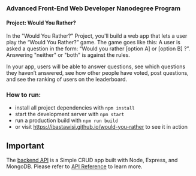 ### Advanced Front-End Web Developer Nanodegree Program
#### Project: Would You Rather?
In the "Would You Rather?" Project, you'll build a web app that lets a user play the “Would You Rather?” game. The game goes like this: A user is asked a question in the form: “Would you rather [option A] or [option B] ?”. Answering "neither" or "both" is against the rules.

In your app, users will be able to answer questions, see which questions they haven’t answered, see how other people have voted, post questions, and see the ranking of users on the leaderboard.

### How to run:
* install all project dependencies with `npm install`
* start the development server with `npm start`
* run a production build with `npm run build`
* or visit https://ibastawisi.github.io/would-you-rather to see it in action

## Important
The [backend API](https://github.com/IBastawisi/would-you-rather-server) is a Simple CRUD app built with Node, Express, and MongoDB.
Please refer to [API Reference](https://github.com/IBastawisi/would-you-rather-server/blob/master/README.md#api-reference) to learn more.
